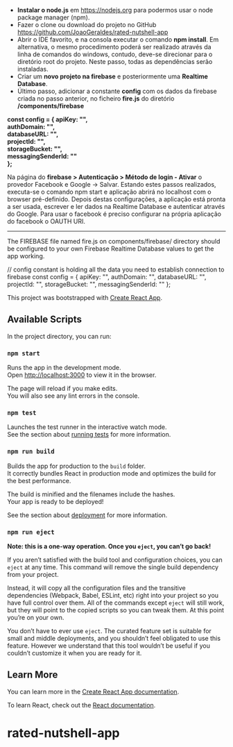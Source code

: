 - **Instalar o node.js** em https://nodejs.org para podermos usar o node package manager (npm).
- Fazer o clone ou download do projeto no GitHub https://github.com/JoaoGeraldes/rated-nutshell-app
- Abrir o IDE favorito, e na consola executar o comando **npm install**. Em alternativa, o mesmo procedimento poderá ser realizado através da linha de comandos do windows, contudo, deve-se direcionar para o diretório root do projeto. Neste passo, todas as dependências serão instaladas.
- Criar um **novo projeto na firebase** e posteriormente uma **Realtime Database**. 
- Último passo, adicionar a constante **config** com os dados da firebase criada no passo anterior, no ficheiro **fire.js** do diretório **/components/firebase**

**const config = {
    apiKey: "",\
    authDomain: "",\
    databaseURL: "",\
    projectId: "",\
    storageBucket: "",\
    messagingSenderId: ""\
};**

Na página do **firebase > Autenticação > Método de login  - Ativar** o provedor Facebook e Google -> Salvar.
Estando estes passos realizados, executa-se o comando npm start e aplicação abrirá no localhost com o browser pré-definido.
Depois destas configurações, a aplicação está pronta a ser usada, escrever e ler dados na Realtime Database e autenticar através do Google. Para usar o facebook é preciso configurar na própria aplicação do facebook o OAUTH URI.

------------------------

The FIREBASE file named fire.js on components/firebase/ directory should be configured to your own Firebase Realtime Database values to get the app working.

// config constant is holding all the data you need to establish connection to firebase
const config = {
    apiKey: "",
    authDomain: "",
    databaseURL: "",
    projectId: "",
    storageBucket: "",
    messagingSenderId: ""
};


This project was bootstrapped with [Create React App](https://github.com/facebook/create-react-app).

## Available Scripts

In the project directory, you can run:

### `npm start`

Runs the app in the development mode.<br>
Open [http://localhost:3000](http://localhost:3000) to view it in the browser.

The page will reload if you make edits.<br>
You will also see any lint errors in the console.

### `npm test`

Launches the test runner in the interactive watch mode.<br>
See the section about [running tests](https://facebook.github.io/create-react-app/docs/running-tests) for more information.

### `npm run build`

Builds the app for production to the `build` folder.<br>
It correctly bundles React in production mode and optimizes the build for the best performance.

The build is minified and the filenames include the hashes.<br>
Your app is ready to be deployed!

See the section about [deployment](https://facebook.github.io/create-react-app/docs/deployment) for more information.

### `npm run eject`

**Note: this is a one-way operation. Once you `eject`, you can’t go back!**

If you aren’t satisfied with the build tool and configuration choices, you can `eject` at any time. This command will remove the single build dependency from your project.

Instead, it will copy all the configuration files and the transitive dependencies (Webpack, Babel, ESLint, etc) right into your project so you have full control over them. All of the commands except `eject` will still work, but they will point to the copied scripts so you can tweak them. At this point you’re on your own.

You don’t have to ever use `eject`. The curated feature set is suitable for small and middle deployments, and you shouldn’t feel obligated to use this feature. However we understand that this tool wouldn’t be useful if you couldn’t customize it when you are ready for it.

## Learn More

You can learn more in the [Create React App documentation](https://facebook.github.io/create-react-app/docs/getting-started).

To learn React, check out the [React documentation](https://reactjs.org/).
# rated-nutshell-app
